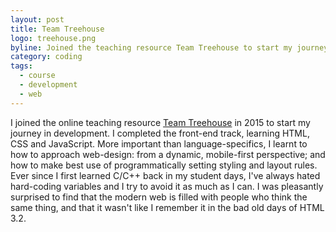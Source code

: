 ```yaml
---
layout: post
title: Team Treehouse
logo: treehouse.png
byline: Joined the teaching resource Team Treehouse to start my journey in development.
category: coding
tags:
  - course
  - development
  - web
---
```


I joined the online teaching resource [Team Treehouse](http://www.teamtreehouse.com) in 2015 to start my journey in development.
I completed the front-end track, learning HTML, CSS and JavaScript. More important than language-specifics, I learnt to how to approach web-design: from a dynamic,
mobile-first perspective; and how to make best use of programmatically setting styling and layout rules.
Ever since I first learned C/C++ back in my student days, I've always hated hard-coding variables and I try to avoid it as much as I can. I was pleasantly surprised to find that the modern web is filled with people who think the same thing, and that it wasn't like I remember it in the bad old days of HTML 3.2.
